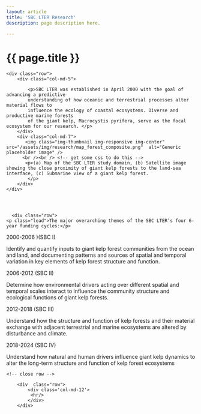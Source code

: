 ```yaml
---
layout: article
title: 'SBC LTER Research'
description: page description here.

---
```


<h1>{{ page.title }} </h1>

<!-- 
<blockquote>
<h2>How do natural and human drivers influence giant kelp dynamics and alter the 
long-term structure and function of kelp forest ecosystems?</h2>
<p class="lead">Three research themes are linked in a conceptual framework by the causes and ecological consequences 
of the dynamics of a relatively short-lived foundation species in a setting of long-term climate 
change and human use</p>
</blockquote>
-->


<div id="main-container">

<!-- how to set cols: pages can vary the col widths; for full-width total should = 12. 
	     col-md scales up (med to large desktops), and automatically stacks on phones and tablets (within the row). -->

    <div class="row">
        <div class="col-md-5">
                   
            <p>SBC LTER was established in April 2000 with the goal of advancing a predictive 
            understanding of how oceanic and terrestrial processes alter material flows to 
            influence the ecology of coastal ecosystems. Diverse and productive marine forests 
            of the giant kelp, Macrocystis pyrifera, serve as the focal ecosystem for our research. </p>
        </div>
        <div class="col-md-7">
           <img class="img-thumbnail img-responsive img-center" src="/assets/img/research/map_forest_composite.png"  alt="Generic placeholder image" />
          <br /><br /> <!-- get some css to do this -->
           <p>(a) Map of the SBC LTER study domain, (b) Satellite image showing the close proximity of giant kelp forests to the land-sea interface, (c) Submarine view of a giant kelp forest.
            </p>
        </div>
    </div>




      <div class="row">
    <p class="lead">The major overarching themes of the SBC LTER’s four 6-year funding cycles:</p>
</div>
      <div class="row">
	       <div class="col-md-3">
           <p>2000-2006 )(SBC I)</p>
           <p>Identify and quantify inputs to giant kelp forest communities from the ocean and 
           land, and documenting patterns and sources of spatial and temporal variation in key 
           elements of kelp forest structure and function.</p>      
        </div>
        <div class="col-md-3">
           <p>2006-2012 (SBC II)</p>
           <p>Determine how environmental drivers acting over different spatial and temporal 
           scales interact to influence the community structure and ecological functions of 
           giant kelp forests. </p>    
        </div>
        <div class="col-md-3">
           <p>2012-2018 (SBC III)</p>
           <p>Understand how the structure and function of kelp forests and their material 
           exchange with adjacent terrestrial and marine ecosystems are altered by disturbance 
           and climate. </p>
        </div>
        <div class="col-md-3">
           <p>2018-2024 (SBC IV)</p>
           <p>Understand how natural and human drivers influence giant kelp dynamics to alter 
           the long-term structure and function of kelp forest ecosystems </p>    
        </div>
       
   </div>      
            
            
   
    
    <!-- close row -->   
        
        <div  class="row">
            <div class='col-md-12'>
             <hr/>
            </div>
        </div>
   
</div>






